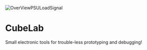 ![OverViewPSULoadSignal](https://user-images.githubusercontent.com/38537119/149653142-db223177-ef2d-45b5-9a63-e9331920b4f2.jpg)

# CubeLab
Small electronic tools for trouble-less prototyping and debugging!
